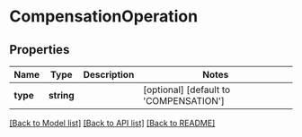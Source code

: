 # CompensationOperation

## Properties
Name | Type | Description | Notes
------------ | ------------- | ------------- | -------------
**type** | **string** |  | [optional] [default to 'COMPENSATION']

[[Back to Model list]](../../README.md#documentation-for-models) [[Back to API list]](../../README.md#documentation-for-api-endpoints) [[Back to README]](../../README.md)

